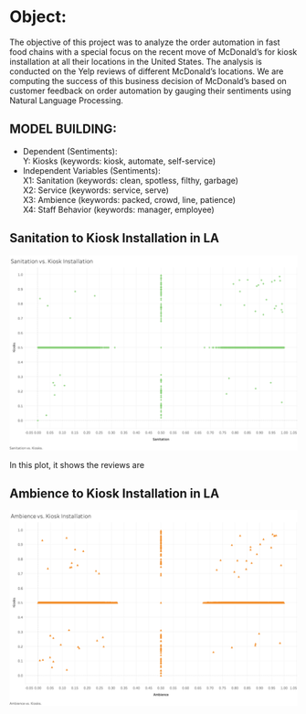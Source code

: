 # Object:
The objective of this project was to analyze the order automation in fast food chains with a special focus on the recent move of McDonald’s for kiosk installation at all their locations in the United States. The analysis is conducted on the Yelp reviews of different McDonald’s locations. We are computing the success of this business decision of McDonald’s based on customer feedback on order automation by gauging their sentiments using Natural Language Processing.

## MODEL BUILDING: 

* Dependent (Sentiments): <br/>
Y: Kiosks (keywords: kiosk, automate, self-service)
* Independent Variables (Sentiments):<br/>
X1: Sanitation (keywords: clean, spotless, filthy, garbage)<br/>
X2: Service (keywords: service, serve)<br/>
X3: Ambience (keywords: packed, crowd, line, patience)<br/>
X4: Staff Behavior (keywords: manager, employee)

## Sanitation to Kiosk Installation in LA
![StoK](./image/Sanitation_Kiosk.png)

In this plot, it shows the reviews are 

## Ambience to Kiosk Installation in LA
![AtoK](./image/Ambience_Kiosk.png)



